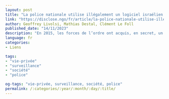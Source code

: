 ```yaml
---
layout: post
title: "La police nationale utilise illégalement un logiciel israélien de reconnaissance faciale"
link: "https://disclose.ngo/fr/article/la-police-nationale-utilise-illegalement-un-logiciel-israelien-de-reconnaissance-faciale"
author: Geoffrey Livolsi, Mathias Destal, Clément Le Foll
published_date: "14/11/2023"
description: "En 2015, les forces de l’ordre ont acquis, en secret, un logiciel d’analyse d’images de vidéosurveillance de la société israélienne Briefcam. Depuis huit ans, le ministère de l’intérieur dissimule le recours à cet outil qui permet l’emploi de la reconnaissance faciale."
language: fr
categories:
- Liens

tags:
- "vie-privée"
- "surveillance"
- "société"
- "police"

og-tags: "vie-privée, surveillance, société, police"
permalink: /:categories/:year/:month/:day/:title/
---
```

